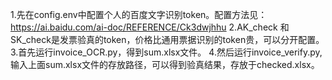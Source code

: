 1.先在config.env中配置个人的百度文字识别token。配置方法见：https://ai.baidu.com/ai-doc/REFERENCE/Ck3dwjhhu
2.AK_check 和SK_check是发票验真的token，价格比通用票据识别的token贵，可以分开配置。
3.首先运行invoice_OCR.py，得到sum.xlsx文件。
4.然后运行invoice_verify.py,输入上面sum.xlsx文件的存放路径，可以得到验真结果，存放于checked.xlsx。
